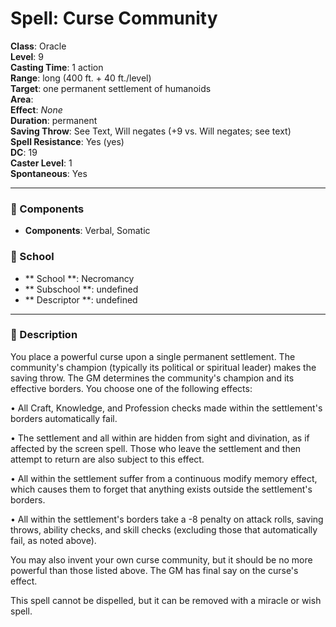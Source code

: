 
# Spell: Curse Community
**Class**: Oracle  
**Level**: 9  
**Casting Time**: 1 action  
**Range**: long (400 ft. + 40 ft./level)  
**Target**: one permanent settlement of humanoids  
**Area**:   
**Effect**: _None_  
**Duration**: permanent  
**Saving Throw**: See Text, Will negates (+9 vs. Will negates; see text)  
**Spell Resistance**: Yes (yes)  
**DC**: 19  
**Caster Level**: 1  
**Spontaneous**: Yes

---

### 🔮 Components
- **Components**: Verbal, Somatic

### 🏫 School
- ** School **: Necromancy
- ** Subschool **: undefined
- ** Descriptor **: undefined
---

### 📜 Description
You place a powerful curse upon a single permanent settlement. The community's champion (typically its political or spiritual leader) makes the saving throw. The GM determines the community's champion and its effective borders. You choose one of the following effects:

• All Craft, Knowledge, and Profession checks made within the settlement's borders automatically fail.

• The settlement and all within are hidden from sight and divination, as if affected by the screen spell. Those who leave the settlement and then attempt to return are also subject to this effect.

• All within the settlement suffer from a continuous modify memory effect, which causes them to forget that anything exists outside the settlement's borders.

• All within the settlement's borders take a -8 penalty on attack rolls, saving throws, ability checks, and skill checks (excluding those that automatically fail, as noted above).

You may also invent your own curse community, but it should be no more powerful than those listed above. The GM has final say on the curse's effect.

This spell cannot be dispelled, but it can be removed with a miracle or wish spell.
